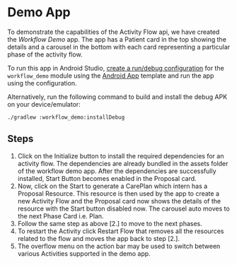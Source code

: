 # Demo App

To demonstrate the capabilities of the Activity Flow api, we have created the *Workflow Demo* app. The app has a Patient card in the top showing the details and a carousel in the bottom with each card representing a particular phase of the activity flow.

To run this app in Android Studio, [create a run/debug configuration](https://developer.android.com/studio/run/rundebugconfig) for the `workflow_demo` module using the [Android App](https://developer.android.com/studio/run/rundebugconfig#android-application) template and run the app using the configuration.

Alternatively, run the following command to build and install the debug APK on your device/emulator:

```shell
./gradlew :workflow_demo:installDebug
```

## Steps
1. Click on the Initialize button to install the required dependencies for an activity flow. The dependencies are already bundled in the assets folder of the workflow demo app. After the dependencies are successfully installed, Start Button becomes enabled in the Proposal card.
2. Now, click on the Start to generate a CarePlan which intern has a Proposal Resource. This resource is then used by the app to create a new Activity Flow and the Proposal card now shows the details of the resource with the Start button disabled now. The carousel auto moves to the next Phase Card i.e. Plan.
3. Follow the same step as above [2.] to move to the next phases.
4. To restart the Activity click Restart Flow that removes all the resources related to the flow and moves the app back to step [2.].
5. The overflow menu on the action bar may be used to switch between various Activities supported in the demo app.